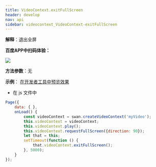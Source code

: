 ```yaml
---
title: VideoContext.exitFullScreen 
header: develop
nav: api
sidebar: videocontext_VideoContext-exitFullScreen 
---
```


  
 
**解释**：退出全屏

**百度APP中扫码体验：**

<img src="https://b.bdstatic.com/miniapp/assets/images/doc_demo/fragment_VideoContextExitFullScreen.png"  class="demo-qrcode-image" />

**方法参数**：无
 
**示例**：
<a href="swanide://fragment/1be020daed52e503c2048d1b70d5fd881573759781574" title="在开发者工具中预览效果" target="_self">在开发者工具中预览效果</a>


* 在 js 文件中

```js
Page({
    data: { },
    onLoad() {
        const videoContext = swan.createVideoContext('myVideo');
        this.videoContext = videoContext;
        this.videoContext.play();
        this.videoContext.requestFullScreen({direction: 90});
        let that = this;
        setTimeout(function () {
            that.videoContext.exitFullScreen();
        }, 5000);
    }
});
```